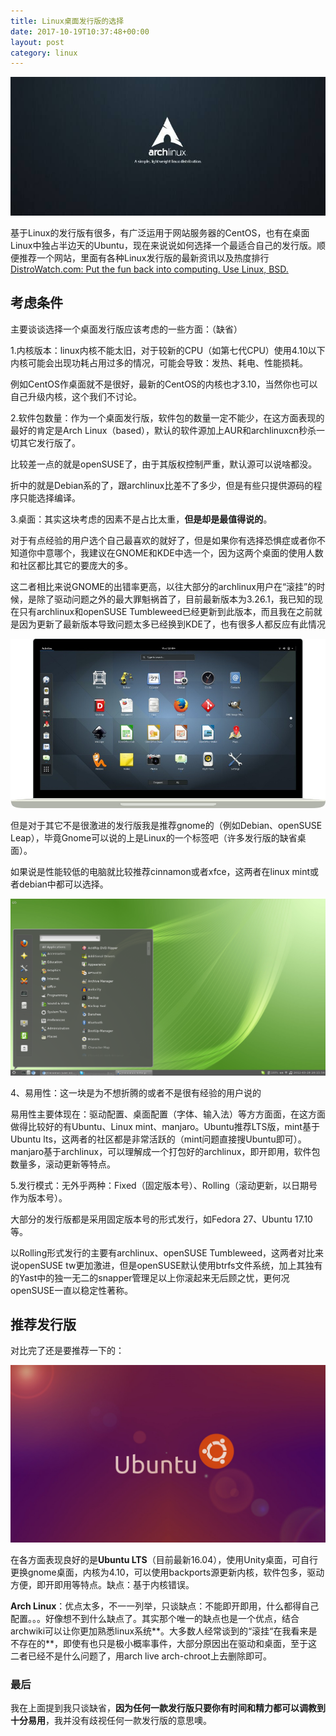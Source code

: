 ```yaml
---
title: Linux桌面发行版的选择
date: 2017-10-19T10:37:48+00:00
layout: post
category: linux
---
```


![](/pics/2017/10/1901.jpg)

基于Linux的发行版有很多，有广泛运用于网站服务器的CentOS，也有在桌面Linux中独占半边天的Ubuntu，现在来说说如何选择一个最适合自己的发行版。顺便推荐一个网站，里面有各种Linux发行版的最新资讯以及热度排行[DistroWatch.com: Put the fun back into computing. Use Linux, BSD.](http://distrowatch.com/)

## 考虑条件

主要谈谈选择一个桌面发行版应该考虑的一些方面：（缺省）

1.内核版本：linux内核不能太旧，对于较新的CPU（如第七代CPU）使用4.10以下内核可能会出现功耗占用过多的情况，可能会导致：发热、耗电、性能损耗。

例如CentOS作桌面就不是很好，最新的CentOS的内核也才3.10，当然你也可以自己升级内核，这个我们不讨论。

2.软件包数量：作为一个桌面发行版，软件包的数量一定不能少，在这方面表现的最好的肯定是Arch Linux（based），默认的软件源加上AUR和archlinuxcn秒杀一切其它发行版了。

比较差一点的就是openSUSE了，由于其版权控制严重，默认源可以说啥都没。

折中的就是Debian系的了，跟archlinux比差不了多少，但是有些只提供源码的程序只能选择编译。

3.桌面：其实这块考虑的因素不是占比太重，**但是却是最值得说的**。

对于有点经验的用户选个自己最喜欢的就好了，但是如果你有选择恐惧症或者你不知道你中意哪个，我建议在GNOME和KDE中选一个，因为这两个桌面的使用人数和社区都比其它的要庞大的多。

这二者相比来说GNOME的出错率更高，以往大部分的archlinux用户在“滚挂”的时候，是除了驱动问题之外的最大罪魁祸首了，目前最新版本为3.26.1，我已知的现在只有archlinux和openSUSE Tumbleweed已经更新到此版本，而且我在之前就是因为更新了最新版本导致问题太多已经换到KDE了，也有很多人都反应有此情况

![](/pics/2017/10/1904.jpg)

但是对于其它不是很激进的发行版我是推荐gnome的（例如Debian、openSUSE Leap），毕竟Gnome可以说的上是Linux的一个标签吧（许多发行版的缺省桌面）。

如果说是性能较低的电脑就比较推荐cinnamon或者xfce，这两者在linux mint或者debian中都可以选择。

![](/pics/2017/10/1903.png)

4、易用性：这一块是为不想折腾的或者不是很有经验的用户说的

易用性主要体现在：驱动配置、桌面配置（字体、输入法）等方方面面，在这方面做得比较好的有Ubuntu、Linux mint、manjaro。Ubuntu推荐LTS版，mint基于Ubuntu lts，这两者的社区都是非常活跃的（mint问题直接搜Ubuntu即可）。manjaro基于archlinux，可以理解成一个打包好的archlinux，即开即用，软件包数量多，滚动更新等特点。

5.发行模式：无外乎两种：Fixed（固定版本号）、Rolling（滚动更新，以日期号作为版本号）。

大部分的发行版都是采用固定版本号的形式发行，如Fedora 27、Ubuntu 17.10等。

以Rolling形式发行的主要有archlinux、openSUSE Tumbleweed，这两者对比来说openSUSE tw更加激进，但是openSUSE默认使用btrfs文件系统，加上其独有的Yast中的独一无二的snapper管理足以上你滚起来无后顾之忧，更何况openSUSE一直以稳定性著称。

## 推荐发行版

对比完了还是要推荐一下的：

![](/pics/2017/10/1902.jpg)

在各方面表现良好的是**Ubuntu LTS**（目前最新16.04），使用Unity桌面，可自行更换gnome桌面，内核为4.10，可以使用backports源更新内核，软件包多，驱动方便，即开即用等特点。缺点：基于内核错误。

**Arch Linux**：优点太多，不一一列举，只谈缺点：不能即开即用，什么都得自己配置。。。好像想不到什么缺点了。其实那个唯一的缺点也是一个优点，结合archwiki可以让你更加熟悉linux系统**。大多数人经常谈到的“滚挂“在我看来是不存在的**，即使有也只是极小概率事件，大部分原因出在驱动和桌面，至于这二者已经不是什么问题了，用arch live arch-chroot上去删除即可。

### 最后

我在上面提到我只谈缺省，**因为任何一款发行版只要你有时间和精力都可以调教到十分易用**，我并没有歧视任何一款发行版的意思噢。